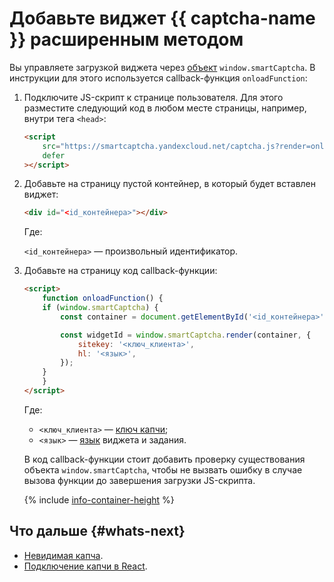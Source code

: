 # Добавьте виджет {{ captcha-name }} расширенным методом

Вы управляете загрузкой виджета через [объект](../concepts/widget-methods.md#methods) `window.smartCaptcha`. В инструкции для этого используется callback-функция `onloadFunction`:

1. Подключите JS-скрипт к странице пользователя. Для этого разместите следующий код в любом месте страницы, например, внутри тега `<head>`:

    ```html
    <script
        src="https://smartcaptcha.yandexcloud.net/captcha.js?render=onload&onload=onloadFunction"
        defer
    ></script>
    ```

1. Добавьте на страницу пустой контейнер, в который будет вставлен виджет:

    ```html
    <div id="<id_контейнера>"></div>
    ```

    Где:

    `<id_контейнера>` — произвольный идентификатор.

1. Добавьте на страницу код callback-функции:

    ```html
    <script>
        function onloadFunction() {
        if (window.smartCaptcha) {
            const container = document.getElementById('<id_контейнера>');

            const widgetId = window.smartCaptcha.render(container, {
                sitekey: '<ключ_клиента>',
                hl: '<язык>',
            });
        }
        }
    </script>
    ```

    Где:

    * `<ключ_клиента>` — [ключ капчи](./get-keys.md);
    * `<язык>` — [язык](../concepts/widget-methods.md#render) виджета и задания.

    В код callback-функции стоит добавить проверку существования объекта `window.smartCaptcha`, чтобы не вызвать ошибку в случае вызова функции до завершения загрузки JS-скрипта.

    {% include [info-container-height](../../_includes/smartcaptcha/info-container-height.md) %}


## Что дальше {#whats-next}

* [Невидимая капча](../concepts/invisible-captcha.md).
* [Подключение капчи в React](../concepts/react.md).
